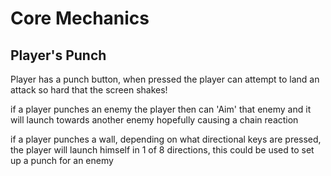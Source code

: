 # Core Mechanics

## Player's Punch

Player has a punch button, when pressed the player can attempt to land an attack so hard that the
screen shakes!

if a player punches an enemy the player then can 'Aim' that enemy and it will launch towards another
enemy hopefully causing a chain reaction

if a player punches a wall, depending on what directional keys are pressed, the player will launch
himself in 1 of 8 directions, this could be used to set up a punch for an enemy
